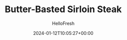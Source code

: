 ---
draft: true # Use this only for setting draft status
hidden: false # Use this to hide unwanted recipes
slug: # <post-title>
title: 'Butter-Basted Sirloin Steak'
description: "A juicy, seared steak is a sure route to maximal flavor with minimal effort. But when chefs want to really raise the steaks, they add a not-so-secret ingredient: butter. It not only delivers rich flavor, but also helps the meat achieve a beautiful, brown crust. To that end, you’ll be basting sirloin in butter, garlic, and herbs in this recipe. The sides are no slouch, either: parsnip wedges roasted until they’re sweet, plus tender spinach decked out with sour cream."
image: https://img.hellofresh.com/f_auto,fl_lossy,q_auto,w_1200/hellofresh_s3/image/w09-r02-1d294a53.jpg
date: 2024-01-12T10:05:27+00:00
author: HelloFresh

tags: ['Gluten-free']
categories: "main course"
cuisines: "American"
allergens: ['Milk']

calories: 520
preptime: ['30 minutes']
cooktime: # 180 = 3 Hours | In minutes
totaltime: PT30M
servings: 2

links:
  - description: "A juicy, seared steak is a sure route to maximal flavor with minimal effort. But when chefs want to really raise the steaks, they add a not-so-secret ingredient: butter. It not only delivers rich flavor, but also helps the meat achieve a beautiful, brown crust. To that end, you’ll be basting sirloin in butter, garlic, and herbs in this recipe. The sides are no slouch, either: parsnip wedges roasted until they’re sweet, plus tender spinach decked out with sour cream."
    website: https://www.hellofresh.com/recipes/butter-basted-sirloin-steak-58821ec19f236a40b6565fe3
    image: https://img.hellofresh.com/f_auto,fl_lossy,q_auto,w_1200/hellofresh_s3/image/w09-r02-1d294a53.jpg
 
weight: # 1 | You can add weight to some posts to override the default sorting (date descending)

comments: false # Keep False

ingredients: ['12 ounce Sirloin Steak', '¼ ounce Rosemary', '12 ounce Parsnip', '5 ounce Spinach', '2 tablespoon Sour Cream', '2 clove Garlic', '2 teaspoon Vegetable Oil', '2 tablespoon Butter', 'unit Salt', 'unit Pepper']

instructionTitles: ['Prep', 'Roast Parsnips', 'Cook Steak', 'Baste Steak', 'Cook Spinach', 'Finish and Serve']
instructions: ['Wash and dry all produce. Preheat oven to 425 degrees. Peel parsnips, then cut into 3-inch-long pieces. Halve each piece lengthwise, then cut into thin wedges. Strip rosemary leaves from stems. Discard stems and chop leaves. Thinly slice garlic crosswise.', 'On a baking sheet, toss parsnips, a drizzle of oil, half the rosemary, and a pinch of salt and pepper. Roast in oven until lightly browned, 20-25 minutes, tossing halfway through.', 'Heat a drizzle of oil in a large pan over medium-high heat. Season steak all over with salt and pepper. Add to pan and cook until it almost reaches desired doneness, 3-6 minutes per side.', 'Reduce heat to low and add 2 TBSP butter, remaining rosemary, and half the garlic to pan. Tilt pan toward you to collect melted butter. Using a spoon, continuously spoon butter, garlic, and rosemary over steak until it reaches desired doneness, 1-2 minutes. Remove steak from pan and let rest 5 minutes. TIP: Loosely cover steak with aluminum foil to keep warm.', 'Increase heat under same pan to medium. Add remaining garlic and cook until fragrant, 30 seconds. Add spinach and toss until wilted, 3-4 minutes. (TIP: Add a splash of water if you’re having trouble getting spinach to wilt.) Remove pan from heat and let cool 1 minute. Stir in sour cream. Season with salt and pepper.', 'Slice steak against the grain. Divide parsnips, steak, and spinach between plates and serve.']
---